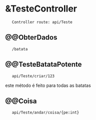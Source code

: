 # &TesteController
       Controller route: api/Teste
## @@ObterDados
       /batata
## @@TesteBatataPotente
       api/Teste/criar/123
este método é feito para todas as batatas
## @@Coisa
       api/Teste/andar/coisa/{pe:int}
